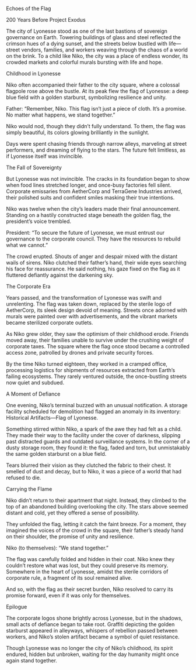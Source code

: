 Echoes of the Flag

200 Years Before Project Exodus

The city of Lyonesse stood as one of the last bastions of sovereign governance on Earth. Towering buildings of glass and steel reflected the crimson hues of a dying sunset, and the streets below bustled with life—street vendors, families, and workers weaving through the chaos of a world on the brink. To a child like Niko, the city was a place of endless wonder, its crowded markets and colorful murals bursting with life and hope.

Childhood in Lyonesse

Niko often accompanied their father to the city square, where a colossal flagpole rose above the bustle. At its peak flew the flag of Lyonesse: a deep blue field with a golden starburst, symbolizing resilience and unity.

Father: “Remember, Niko. This flag isn’t just a piece of cloth. It’s a promise. No matter what happens, we stand together.”

Niko would nod, though they didn’t fully understand. To them, the flag was simply beautiful, its colors glowing brilliantly in the sunlight.

Days were spent chasing friends through narrow alleys, marveling at street performers, and dreaming of flying to the stars. The future felt limitless, as if Lyonesse itself was invincible.

The Fall of Sovereignty

But Lyonesse was not invincible. The cracks in its foundation began to show when food lines stretched longer, and once-busy factories fell silent. Corporate emissaries from AetherCorp and TerraGene Industries arrived, their polished suits and confident smiles masking their true intentions.

Niko was twelve when the city’s leaders made their final announcement. Standing on a hastily constructed stage beneath the golden flag, the president’s voice trembled.

President: “To secure the future of Lyonesse, we must entrust our governance to the corporate council. They have the resources to rebuild what we cannot.”

The crowd erupted. Shouts of anger and despair mixed with the distant wails of sirens. Niko clutched their father’s hand, their wide eyes searching his face for reassurance. He said nothing, his gaze fixed on the flag as it fluttered defiantly against the darkening sky.

The Corporate Era

Years passed, and the transformation of Lyonesse was swift and unrelenting. The flag was taken down, replaced by the sterile logo of AetherCorp, its sleek design devoid of meaning. Streets once adorned with murals were painted over with advertisements, and the vibrant markets became sterilized corporate outlets.

As Niko grew older, they saw the optimism of their childhood erode. Friends moved away, their families unable to survive under the crushing weight of corporate taxes. The square where the flag once stood became a controlled access zone, patrolled by drones and private security forces.

By the time Niko turned eighteen, they worked in a cramped office, processing logistics for shipments of resources extracted from Earth’s failing ecosystems. They rarely ventured outside, the once-bustling streets now quiet and subdued.

A Moment of Defiance

One evening, Niko’s terminal buzzed with an unusual notification. A storage facility scheduled for demolition had flagged an anomaly in its inventory: Historical Artifacts—Flag of Lyonesse.

Something stirred within Niko, a spark of the awe they had felt as a child. They made their way to the facility under the cover of darkness, slipping past distracted guards and outdated surveillance systems. In the corner of a dusty storage room, they found it: the flag, faded and torn, but unmistakably the same golden starburst on a blue field.

Tears blurred their vision as they clutched the fabric to their chest. It smelled of dust and decay, but to Niko, it was a piece of a world that had refused to die.

Carrying the Flame

Niko didn’t return to their apartment that night. Instead, they climbed to the top of an abandoned building overlooking the city. The stars above seemed distant and cold, yet they offered a sense of possibility.

They unfolded the flag, letting it catch the faint breeze. For a moment, they imagined the voices of the crowd in the square, their father’s steady hand on their shoulder, the promise of unity and resilience.

Niko (to themselves): “We stand together.”

The flag was carefully folded and hidden in their coat. Niko knew they couldn’t restore what was lost, but they could preserve its memory. Somewhere in the heart of Lyonesse, amidst the sterile corridors of corporate rule, a fragment of its soul remained alive.

And so, with the flag as their secret burden, Niko resolved to carry its promise forward, even if it was only for themselves.

Epilogue

The corporate logos shone brightly across Lyonesse, but in the shadows, small acts of defiance began to take root. Graffiti depicting the golden starburst appeared in alleyways, whispers of rebellion passed between workers, and Niko’s stolen artifact became a symbol of quiet resistance.

Though Lyonesse was no longer the city of Niko’s childhood, its spirit endured, hidden but unbroken, waiting for the day humanity might once again stand together.
